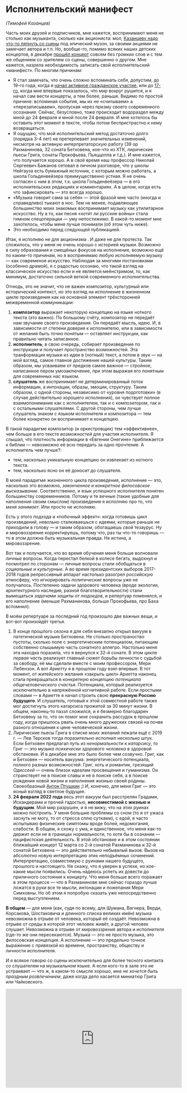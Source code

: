 # Исполнительский манифест
*(Тимофей Казанцев)*

Часть моих друзей и подписчиков, мне кажется, воспринимают меня не столько как музыканта, сколько как акциониста: мол, [Казанцеву надо что-то ляпнуть со сцены](https://rmmedia.ru/threads/111645/post-2722160) под эпический музон, за своими акциями не замечает автора и т.п. Но, вообще-то, помимо всяких наших детских концертов, в декабре [прошёл концерт](https://youtu.be/fa8wGJSDlW4) совсем без громких слов и с тем же общением со зрителем со сцены, совершенно о другом. Мне кажется, назрела необходимость записать свой исполнительский «манифест». По многим причинам:

- Я стал замечать, что очень сложно вспоминать себя, допустим, до 19-го года, когда я [начал активное гражданское участие](https://www.youtube.com/watch?v=yBHV0b7HMPo), или до [17-го](https://youtu.be/IhyOm0QC9-A?list=PLKVcuNcIMLtvuRBvMmaIz0eANiCqrLxjB), когда мне впервые показалось, что мир вокруг рушится, и я начал сам вести концерты, а тем более, раньше. Видимо по простой причине: вспоминая события, мы их не «считываем» а «перезаписываем», пропуская через призму своего современного осознания. Сейчас, безусловно, тоже происходит водораздел между мной до 24 февраля и мной после 24 февраля. И мне хотелось бы оставить этот момент в тексте, чтобы потом беспристрастно к нему возвращаться.
- Я ощущаю, что мой исполнительский метод достаточно долго (порядка 3-4 лет) не претерпевает значительных изменений, несмотря на активную интерпретаторскую работу (39 op Рахманинова, 32 соната Бетховена, кое-что из ХТК, лирические пьесы Грига, сонаты Прокофьева, Пьяццолла и т.д.). И мне кажется, что получается хорошо. А в своё время наш профессор Николай Сергеевич Бажанов сетовал в личном разговоре, что у школы Нейгауза есть бумажный источник, с которым можно работать, а школа Гольденвейзера преимущественно устная. Я не очень согласен с ним в этом, т.к. школа Гольденвеёзера — в его исполнительских редакциях и комментариях. А в целом, когда есть что зафиксировать — это всегда хорошо.
- «Музыка говорит сама за себя» — этой фразой мне часто (иногда и справедливо) тыкают в нос. Тем не менее, подавляющее большинство моих знакомых воспринимает музыку как утилитарное искусство. Ну а то, как песня «хотят ли русские войны» стала гимном спецоперации — уму непостижимо. В какой-то момент мне захотелось, чтобы меня лучше понимали (об этом чуть ниже).
- Это необходимо перед следующей публикацией.

Итак, я исполняю не для акционизма . И даже не для протеста. Так сложилось, что у меня не очень хорошо с историей музыки. Возможно в силу образования и смещёных фокусов на исполнение, возможно ещё по каким-то причинам, но я воспринимаю любую исполняемую музыку — как современое искусство. Наблюдая за многими постановками (особенно драмой), я с радостью осознаю, что такой взгляд на классическое искусство если и не является меёнстримом, то, как минимум, достаточно сильной веткой современного исполнительства.

Отнюдь, это не значит, что не важен композитор, культурный или исторический контекст, но это взгляд на исполнение в жизненном цикле произведения как на основной элемент трёхсторонней межвременной коммуникации:

1. **композитор** выражает некоторую концепцию на языке нотного текста (это важно). По большому счёту, композитор не передаёт нам звучание своего произведения. Он передаёт мысль, идею. И, в зависимости от степени доверия к исполнителю, или в зависимости от желания быть точно понятым — оставляет инструкции, как правильно читать записанное. 
2. **исполнитель**, в свою очередь, собирает произведение по инструкции и получает пространство возможностей. Эта транформация музыки из идеи в (нотный) текст, а потом в звук — на мой взгляд, самое главное достижение нашей культуры. Таким образом, мы усваиваем от предков самое важное — стройное, написанное пером умозаключение, при этом выражая его понятным для современных нас языком.
3. **слушатель** же воспринимает не детерминированный поток информации, а интонации, образы, эмоции, структуру. Таким образом, с одной стороны, независимо от «уровня подоготовки» (в случае действительно хорошего исполнения), он чувствует полное взаимопонимание как с исполнителем, так и с композитором, так и с остальными слушателями. С другой стороны, чем лучше слушатель знаком с языком исполнителя и композитора — тем более конкретно он воспринимает и концепцию.

В такой парадигме композитор (и оркестровщик) тем «эффективнее», чем больше в его тексте *возможностей* для участия исполнителя. Я слышал, что плотность информации в «Евгении Онегине» приближается к библии — невозможно её всю передать за одно прочтение. А исполнитель чем лучше?:

- тем, насколько уникальную концепцию он извлекает из нотного текста.
- тем, насколько ясно он её доносит до слушателя.

В моей парадигме жизненного цикла произведения, исполнение — это, насколько это возможно, *законченное и конкретное филосовское высказывание*. Соответственно, и язык успешного исполнителя понятен большинству современников. Потому и те вечные (такие удобные для наполнения своим смыслом) произведения я исполняю про то, *что меня занимает*. Или просто не исполняю.

Есть у этого подхода и «побочный эффект»: когда готовишь цикл произведений, невольно сталкиваешься с идеями, которые раньше не приходили в голову — и таким образом, обогащаешь свой тезаурус. Ну и мировоззрение корректируешь, потому что, раз ты что-то говоришь — то в этом должна быть музыкальная правда. Не истина, а мировоззрение.

Вот так и получается, что во время обучения меня больше волновали *личные* вопросы. Когда перестал белкой в колесе бегать, выдохнул и посмотрел по сторонам — личные вопросы стали обобщаться в *социальные и культурные*. А во время президентских выборов 2017-2018 годов репрессивный аппарат настолько разогрел российскую атмосферу, что игнорировать *политические* вопросы уже не получалось. Постепенно задачи здорового человека (вроде экологии, архитектурного наследия, разной благотворительности) стали вымещаться *задачами защиты от людоедов*, и репертуар поменялся, и его наполнение (меньше Рахманинова, больше Прокофьева, про Баха вспомнил).

В моём репертуаре за последний год произошло две важных вещи, и вот-вот произойдёт третья.

1. В конце прошлого сезона я для себя внезапно открыл вакуум в патетической музыке Бетховена. Не столько пространоство пустоты, сколько поле с энергетическим потенциалом, питающим собственно слышымую часть сонатного аллегро. Настолько меня эта находка поразила, что я вернулся к 32-й сонате. В этом цикле *первая часть* реализует главный сюжет борьбы личности с судьбой за свободу, её мы сделали вместе с моим профессором, Мери Лебензон. А вот *Ариетту* я в прошлом году взял впервые. В тот момент, от житейского желания «закрыть цикл» Ариетта наконец стала превращаться в конкретную концепцию *потенциала общечеловеческого счастья*. Потенциала, который реализуется исключительно в напряжённой когнитивной работе. Если простыми словами — в Ариетте я начал строить свою **прекрасную Россию будущего**. И слушатель, готовый к этой совместной работе также мог достигнуть этого катарсиса прожитой за 30 минут жизни. В общем, наконец-то паззл сложился, и я безмерно благодарен Бетховену за то, что он помог мне сохранить рассудок в прошлом году, когда пришлось рвать очень много дружеских связей на почве разного отношения к цене человеческой жизни.
2. Лирические пьесы Грига в списке моих желаний лежали ещё с 2019 г. — Лев Терсков тогда поразительно исполнил несколько штук. Если Бетховен предлагал *путь из ненормальности к катарсису*, то Григ — это *музыка психически здорового человека* в здоровой обстановке. И в декабре мне это было более чем созвучно. Григ, как и Бетховен — носитель вакуума: энергетического потенциала, полного разных возможностей. Григ, хоть и романтик, грезящий *Одиссеей* — очень близок идеалам просвещения и гуманизма. Он странствует не в поиске славы и не в поиске себя, а в поиске рождения новой жизни и наполнения жизнью своей родины. Своеобразный [Антон Птушкин](https://vk.com/ptuxerman) ;) И, конечно, для меня Григ — это ясный взгляд в светлое будущее.
3. **24 февраля 2022 года** весь этот вакуум был расстрелян Градами, Искандерами и прочей гадостью, **несовместимой с жизнью и будущим**. Мой мир разрушен, и я не вижу, что на этих руинах можно построить. У меня большие проблемы со сном (то я от ужаса заснуть не могу, то от стресса сплю сутками), с едой, я часто испытываю физические симптомы вроде болей, недомогания, слабости. В общем, я схожу с ума, и единственное, что меня как-то держит если не в границах нормальности, то хотя бы в сознании — пацифистская деятельность. В этой обстановке и в этом состоянии ближайший концерт 12 марта со 2-й сонатой Рахманинова и 32-й сонатой Бетховена — это действительно небывалый вызов. Вызов на абсолютно новую интерпретацию этих неподъёмных сочинений. Интерпретацию, совместимую с руинами нашего будущего, прошлого и настоящего. Не скажу, что я уверен в успехе, но кое-какие мысли появились. Очень надеюсь успеть их довести до приличного состояния к концерту. Что меня больше всего поражает в этом процессе — что в Рахманинове мне сейчас гораздо лучше ложатся в руки все те мысли, интонации и пожелания Мери Симховны. Но об этом я попробую сказать уже непосредственно перед выступлением.

**В общем** — для меня (как, судя по всему, для Шумана, Вагнера, Верди, Корсакова, Шостаковича и длинного списка великих имён) музыка невозможна в отрыве от человека, который её создаёт. Невозможна в отрыве от среды в которой этот человек живёт, а другой человек слушает. Невозможна в отрыве от мировоззрения автора и исполнителя (где-то же они пересекаются). Музыка — это не просто музыка, это филосовская концепция. А исполнение — это предельно точное выражение с привязкой ко времени, пространству, обществу и личности исполнителя.

И я всякое говорю со сцены исключительно для более тесного контакта со слушателем на музыкальном языке. А если кого-то в зале это не устраивает — что ж, в каком-то смысле хорошо, *мне не хочется быть праздным развлечением*, даже когда дело касается миниатюр Грига или Чайковского.

<iframe width="560" height="315" src="https://www.youtube.com/embed/fa8wGJSDlW4" title="YouTube video player" frameborder="0" allow="accelerometer; autoplay; clipboard-write; encrypted-media; gyroscope; picture-in-picture" allowfullscreen></iframe>

